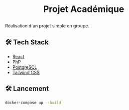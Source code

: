 
# <p align="center">Projet Académique</p>
  
Réalisation d'un projet simple en groupe.

    
## 🛠️ Tech Stack
- [React](https://reactjs.org/)
- [PhP](https://www.php.net/)
- [PostgreSQL](https://www.postgresql.org/)
- [Tailwind CSS](https://tailwindcss.com/)

## 🛠️ Lancement

``` bash
docker-compose up --build
```
